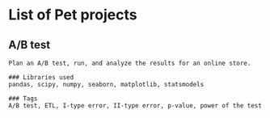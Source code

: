 # List of Pet projects

## A/B test
	Plan an A/B test, run, and analyze the results for an online store.

	### Libraries used
	pandas, scipy, numpy, seaborn, matplotlib, statsmodels

	### Tags
	A/B test, ETL, I-type error, II-type error, p-value, power of the test
